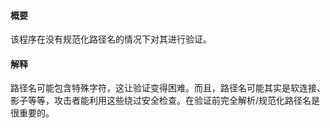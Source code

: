 #### 概要
该程序在没有规范化路径名的情况下对其进行验证。

#### 解释
路径名可能包含特殊字符，这让验证变得困难。而且，路径名可能其实是软连接、影子等等，攻击者能利用这些绕过安全检查。在验证前完全解析/规范化路径名是很重要的。
